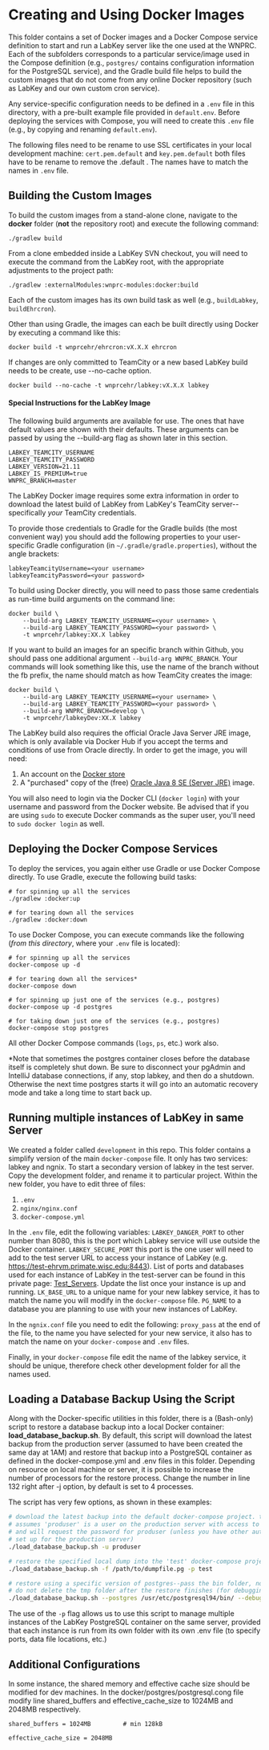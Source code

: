 # Creating and Using Docker Images

This folder contains a set of Docker images and a Docker Compose service definition to start and run a LabKey server like the one used at the WNPRC. Each of the subfolders corresponds to a particular service/image used in the Compose definition (e.g., `postgres/` contains configuration information for the PostgreSQL service), and the Gradle build file helps to build the custom images that do not come from any online Docker repository (such as LabKey and our own custom cron service).

Any service-specific configuration needs to be defined in a `.env` file in this directory, with a pre-built example file provided in `default.env`. Before deploying the services with Compose, you will need to create this `.env` file (e.g., by copying and renaming `default.env`).

The following files need to be rename to use SSL certificates in your local development machine: `cert.pem.default` and `key.pem.default` both files have to be rename to remove the .default . The names have to match the names in `.env` file.

## Building the Custom Images

To build the custom images from a stand-alone clone, navigate to the **docker** folder (**not** the repository root) and execute the following command:
```
./gradlew build
```
From a clone embedded inside a LabKey SVN checkout, you will need to execute the command from the LabKey root, with the appropriate adjustments to the project path:
```
./gradlew :externalModules:wnprc-modules:docker:build
```
Each of the custom images has its own build task as well (e.g., `buildLabkey`, `buildEhrcron`).

Other than using Gradle, the images can each be built directly using Docker by executing a command like this:
```
docker build -t wnprcehr/ehrcron:vX.X.X ehrcron
```
If  changes are only committed to TeamCity or a new based LabKey build needs to be create, use --no-cache option.
```
docker build --no-cache -t wnprcehr/labkey:vX.X.X labkey
```

#### Special Instructions for the LabKey Image

The following build arguments are available for use. The ones that have default values are shown with their defaults. These arguments can be passed by using the --build-arg flag as shown later in this section.

```
LABKEY_TEAMCITY_USERNAME
LABKEY_TEAMCITY_PASSWORD
LABKEY_VERSION=21.11
LABKEY_IS_PREMIUM=true
WNPRC_BRANCH=master
```

The LabKey Docker image requires some extra information in order to download the latest build of LabKey from LabKey's TeamCity server--specifically *your* TeamCity credentials.

To provide those credentials to Gradle for the Gradle builds (the most convenient way) you should add the following properties to your user-specific Gradle configuration (in `~/.gradle/gradle.properties`), without the angle brackets:
```
labkeyTeamcityUsername=<your username>
labkeyTeamcityPassword=<your password>
```

To build using Docker directly, you will need to pass those same credentials as run-time build arguments on the command line:
```
docker build \
    --build-arg LABKEY_TEAMCITY_USERNAME=<your username> \
    --build-arg LABKEY_TEAMCITY_PASSWORD=<your password> \
    -t wnprcehr/labkey:XX.X labkey
```
If you want to build an images for an specific branch within Github, you should pass one additional argument `--build-arg WNPRC_BRANCH`. Your commands will look something like this, use the name of the branch without the fb prefix, the name should match as how TeamCity creates the image:
```
docker build \
    --build-arg LABKEY_TEAMCITY_USERNAME=<your username> \
    --build-arg LABKEY_TEAMCITY_PASSWORD=<your password> \
    --build-arg WNPRC_BRANCH=develop \
    -t wnprcehr/labkeyDev:XX.X labkey
```

The LabKey build also requires the official Oracle Java Server JRE image, which is only available via Docker Hub if you accept the terms and conditions of use from Oracle directly. In order to get the image, you will need:

  1. An account on the [Docker store](https://store.docker.com)
  1. A "purchased" copy of the (free) [Oracle Java 8 SE (Server JRE)](https://store.docker.com/images/oracle-serverjre-8) image.

You will also need to login via the Docker CLI (`docker login`) with your username and password from the Docker website. Be advised that if you are using `sudo` to execute Docker commands as the super user, you'll need to `sudo docker login` as well.

## Deploying the Docker Compose Services

To deploy the services, you again either use Gradle or use Docker Compose directly. To use Gradle, execute the following build tasks:
```
# for spinning up all the services
./gradlew :docker:up

# for tearing down all the services
./gradlew :docker:down
```
To use Docker Compose, you can execute commands like the following (*from this directory*, where your `.env` file is located):
```
# for spinning up all the services
docker-compose up -d

# for tearing down all the services*
docker-compose down

# for spinning up just one of the services (e.g., postgres)
docker-compose up -d postgres

# for taking down just one of the services (e.g., postgres)
docker-compose stop postgres
```
All other Docker Compose commands (`logs`, `ps`, etc.) work also.

*Note that sometimes the postgres container closes before the database itself is completely shut down. Be sure to disconnect your pgAdmin and IntelliJ database connections, if any, stop labkey, and then do a shutdown. Otherwise the next time postgres starts it will go into an automatic recovery mode and take a long time to start back up.

## Running multiple instances of LabKey in same Server

We created a folder called `development` in this repo. This folder contains a simplify version of the main `docker-compose` file. It only has two services: labkey and ngnix. To start a secondary version of labkey in the test server. Copy the development folder, and rename it to particular project. Within the new folder, you have to edit three of files:

 1. `.env`
 1. `nginx/nginx.conf`
 1. `docker-compose.yml`

In the `.env` file, edit the following variables: `LABKEY_DANGER_PORT` to other number than 8080, this is the port which Labkey service will use outside the Docker container. `LABKEY_SECURE_PORT` this port is the one user will need to add to the test server URL to access your instance of LabKey (e.g. https://test-ehrvm.primate.wisc.edu:8443). List of ports and databases used for each instance of LabKey in the test-server can be found in this private page: [Test_Servers](https://github.com/WNPRC-EHR-Services/EHR_Documentation/blob/master/sop/Test_Servers.md). Update the list once your instance is up and running. `LK_BASE_URL` to a unique name for your new labkey service, it has to match the name you will modify in the `docker-compose` file. `PG_NAME` to a database you are planning to use with your new instances of LabKey.

In the `ngnix.conf` file you need to edit the following: `proxy_pass` at the end of the file, to the name you have selected for your new service, it also has to match the name on your `docker-compose` and `.env` files.

Finally, in your `docker-compose` file edit the name of the labkey service, it should be unique, therefore check other development folder for all the names used.

## Loading a Database Backup Using the Script

Along with the Docker-specific utilities in this folder, there is a (Bash-only) script to restore a database backup into a local Docker container: **load_database_backup.sh**. By default, this script will download the latest backup from the production server (assumed to have been created the same day at 1AM) and restore that backup into a PostgreSQL container as defined in the docker-compose.yml and .env files in this folder. Depending on resource on local machine or server, it is possible to increase the number of processors for the restore process. Change the number in line 132 right after -j option, by default is set to 4 processes.

The script has very few options, as shown in these examples:
```bash
# download the latest backup into the default docker-compose project. this
# assumes 'produser' is a user on the production server with access to the backups,
# and will request the password for produser (unless you have other authentication
# set up for the production server)
./load_database_backup.sh -u produser

# restore the specified local dump into the 'test' docker-compose project
./load_database_backup.sh -f /path/to/dumpfile.pg -p test

# restore using a specific version of postgres--pass the bin folder, not the executable--and
# do not delete the tmp folder after the restore finishes (for debugging)
./load_database_backup.sh --postgres /usr/etc/postgresql94/bin/ --debug
```
The use of the `-p` flag allows us to use this script to manage multiple instances of the LabKey PostgreSQL container on the same server, provided that each instance is run from its own folder with its own .env file (to specify ports, data file locations, etc.)

## Additional Configurations

In some instance, the shared memory and effective cache size should be modified for dev machines. In the docker/postgres/postgresql.cong file modify line shared_buffers and effective_cache_size to 1024MB and 2048MB respectively.

```
shared_buffers = 1024MB			# min 128kB

effective_cache_size = 2048MB
```
